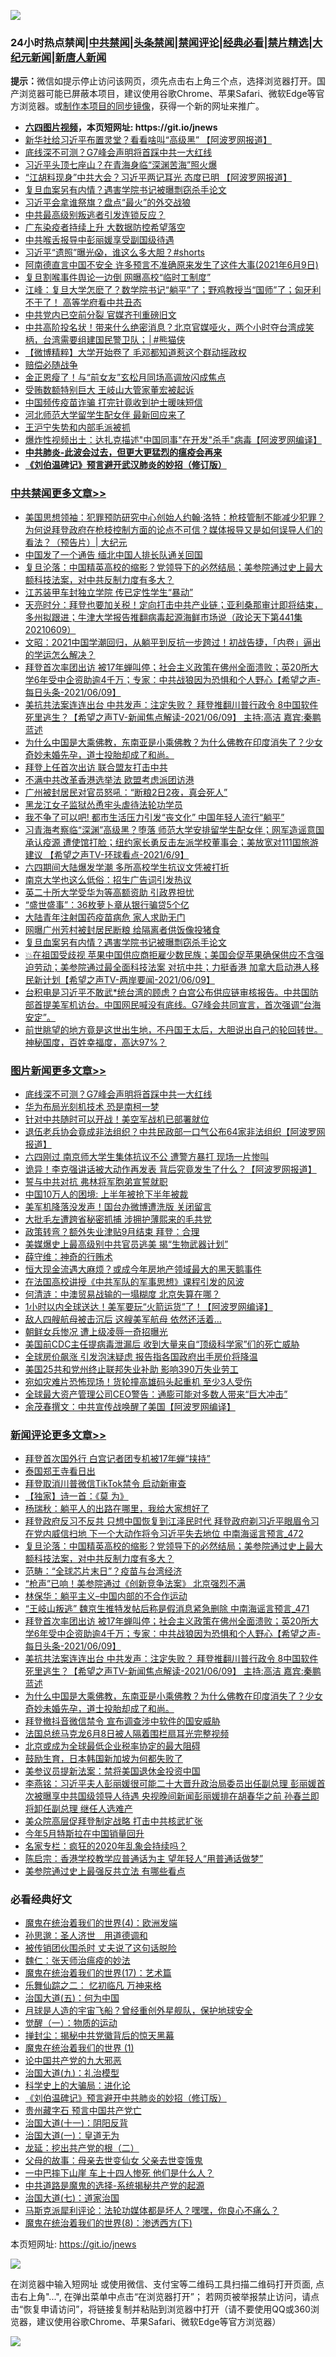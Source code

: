 ![](https://raw.githubusercontent.com/fqnews/bnews/master/64photo/fqnews-qr.jpg)

<div id="tt">
<h3>24小时热点禁闻|<a href="#%E4%B8%AD%E5%85%B1%E7%A6%81%E9%97%BB%E6%9B%B4%E5%A4%9A%E6%96%87%E7%AB%A0">中共禁闻</a>|<a href="#%E5%9B%BE%E7%89%87%E6%96%B0%E9%97%BB%E6%9B%B4%E5%A4%9A%E6%96%87%E7%AB%A0">头条禁闻</a>|<a href="#%E6%96%B0%E9%97%BB%E8%AF%84%E8%AE%BA%E6%9B%B4%E5%A4%9A%E6%96%87%E7%AB%A0">禁闻评论|<a href="#%E5%BF%85%E7%9C%8B%E7%BB%8F%E5%85%B8%E5%A5%BD%E6%96%87">经典必看|<a href="/video.md#%E7%A6%81%E7%89%87%E7%B2%BE%E9%80%89">禁片精选</a>|<a href="https://github.com/fqnews/djy/blob/master/gb/nf1351518.md#1">大纪元新闻</a>|<a href="https://github.com/fqnews/ntdtv/blob/master/gb/prog204.md#1">新唐人新闻</a></h3>
<div><b>提示：</b>微信如提示停止访问该网页，须先点击右上角三个点，选择浏览器打开。国产浏览器可能已屏蔽本项目，建议使用谷歌Chrome、苹果Safari、微软Edge等官方浏览器。或<a href="https://github.com/fqnews/bnews/blob/master/%E5%88%B6%E4%BD%9Cgit%E7%A6%81%E9%97%BB%E9%95%9C%E5%83%8F.md">制作本项目的同步镜像</a>，获得一个新的网址来推广。</div>
<ul>
<li><b><a href="http://d1.bdrive.tk/64.mp4" target="_blank">六四图片视频</a>，本页短网址: https://git.io/jnews</b></li>
<li><a href="/cnnews/20210609/1563261.md">新华社给习近平布置灵堂？看看啥叫“高级黑” 【阿波罗网报道】</a></li>
<li><a href="/topimagenews/20210609/1563248.md">底线深不可测？G7峰会声明将首踩中共一大红线</a></li>
<li><a href="/cbnews/20210609/1563173.md">习近平头顶七座山？在青海身临“深渊苦海”照火爆</a></li>
<li><a href="/cnnews/20210609/1563362.md">“江胡料现身”中共大会？习近平两记耳光 态度已明 【阿波罗网报道】</a></li>
<li><a href="/cbnews/20210609/1563469.md">复旦血案另有内情？遇害学院书记被曝剽窃杀手论文</a></li>
<li><a href="/cnnews/20210609/1563387.md">习近平会拿谁祭旗？盘点“最火”的外交战狼</a></li>
<li><a href="/ssgc/20210609/1563481.md">中共最高级别叛逃者引发连锁反应？</a></li>
<li><a href="/cbnews/20210609/1563367.md">广东染疫者持续上升 大数据防控希望落空</a></li>
<li><a href="/cbnews/20210609/1563368.md">中共喉舌报导中彭丽媛享受副国级待遇</a></li>
<li><a href="/bannedvideo/20210609/1563295.md">习近平“遗照”曝光😱，谁这么多大胆？#shorts</a></li>
<li><a href="/bannedvideo/20210609/1563400.md">阿南德直言中国不安全 许多预言不准确原来发生了这件大事(2021年6月9日)</a></li>
<li><a href="/cbnews/20210609/1563222.md">复旦割喉事件舆论一边倒 网曝高校“临时工制度”</a></li>
<li><a href="/cbnews/20210609/1563291.md">江峰：复旦大学怎麽了？数学院书记“躺平”了；野鸡教授当“国师”了；匈牙利不干了！ 高等学府看中共丑态</a></li>
<li><a href="/comments/20210609/1563582.md">中共党内已空前分裂 官媒齐刊重磅旧文</a></li>
<li><a href="/comments/20210610/1563607.md">中共高阶投名状！带来什么绝密消息？北京官媒哑火，两个小时夺台湾成笑柄，台湾需要组建国民警卫队；│#熊猫侠</a></li>
<li><a href="/comments/20210609/1563201.md">【微博精粹】大学开始卷了 毛邓都知道惹这个群动摇政权</a></li>
<li><a href="/ssgc/20210609/1563482.md">赔偿必随战争</a></li>
<li><a href="/comments/20210609/1563562.md">金正恩瘦了！与“前女友”玄松月同场高调放闪成焦点</a></li>
<li><a href="/cnnews/20210609/1563377.md">受贿数额特别巨大 王岐山大管家董宏被起诉</a></li>
<li><a href="/cbnews/20210609/1563223.md">中国频传疫苗诈骗 打完针竟收到护士暖味短信</a></li>
<li><a href="/cnnews/20210609/1563143.md">河北师范大学留学生配女伴 最新回应来了</a></li>
<li><a href="/ssgc/20210609/1563493.md">王沪宁失势和内部毛派被抓</a></li>
<li><a href="/cnnews/20210609/1563361.md">爆炸性视频出土：达扎克描述"中国同事"在开发"杀手"病毒【阿波罗网编译】</a></li>
<li><b><a href="/comments/20200211/1275071.md" target="_blank">中共肺炎-此波会过去，但更大更猛烈的瘟疫会再来</a></b></li>
<li><b><a href="/comments/20200207/1272816.md" target="_blank">《刘伯温碑记》预言避开武汉肺炎的妙招（修订版）</a></b></li>
</ul>
</div>

<div class="catlist">
<h3><a href="/cbnews/" target="_blank">中共禁闻</a><span><a href="/cbnews/" target="_blank" rel="nofollow">更多文章>></a></span></h3>
<ul>
<li><a href="/cbnews/20210610/1563858.md" target="_blank">美国思想领袖：犯罪预防研究中心创始人约翰‧洛特：枪枝管制不能减少犯罪？为何说拜登政府在枪枝控制方面的论点不可信？媒体报导又是如何误导人们的看法？（预告片）| 大纪元</a></li>
<li><a href="/cbnews/20210610/1563831.md" target="_blank">中国发了一个通告 缅北中国人排长队通关回国</a></li>
<li><a href="/comments/20210610/1563820.md" target="_blank">复旦沦落：中国精英高校的缩影？党领导下的必然结局；美参院通过史上最大额科技法案，对中共反制力度有多大？</a></li>
<li><a href="/cbnews/20210610/1563815.md" target="_blank">江苏装甲车封独立学院 传已定性学生“暴动”</a></li>
<li><a href="/cbnews/20210610/1563811.md" target="_blank">天亮时分：拜登也要加关税！定向打击中共产业链；亚利桑那审计即将结束，多州拟跟进；牛津大学报告推翻病毒起源海鲜市场说（政论天下第441集 20210609）</a></li>
<li><a href="/cbnews/20210610/1563793.md" target="_blank">文昭：2021中国学潮回归，从躺平到反抗一步跨过！初战告捷，「内卷」逼出的学运怎么解决？</a></li>
<li><a href="/comments/20210610/1563787.md" target="_blank">拜登首次率团出访 被17年蝉叫停；社会主义政策在佛州全面溃败；英20所大学6年受中企资助逾4千万；专家：中共战狼因为恐惧和个人野心【希望之声-每日头条-2021/06/09】</a></li>
<li><a href="/comments/20210610/1563786.md" target="_blank">美抗共法案连连出台  中共发声：注定失败？ 拜登推翻川普行政令  8中国软件死里逃生？【希望之声TV-新闻焦点解读-2021/06/09】 主持:高洁  嘉宾:秦鹏 蓝述</a></li>
<li><a href="/comments/20210610/1563777.md" target="_blank">为什么中国是大乘佛教，东南亚是小乘佛教？为什么佛教在印度消失了？少女奇妙未婚先孕，道士投胎却成了和尚。</a></li>
<li><a href="/cbnews/20210610/1563731.md" target="_blank">拜登上任首次出访 联合盟友打击中共</a></li>
<li><a href="/cbnews/20210610/1563712.md" target="_blank">不满中共改革香港选举法 欧盟考虑派团访港</a></li>
<li><a href="/cbnews/20210610/1563704.md" target="_blank">广州被封居民对官员怒吼：“断粮2日2夜，真会死人”</a></li>
<li><a href="/cbnews/20210610/1563685.md" target="_blank">黑龙江女子监狱怂恿牢头虐待法轮功学员</a></li>
<li><a href="/cbnews/20210610/1563651.md" target="_blank">我不争了可以吧! 都市生活压力引发“丧文化” 中国年轻人流行“躺平”</a></li>
<li><a href="/comments/20210610/1563648.md" target="_blank">习青海考察临“深渊”高级黑？堕落 师范大学安排留学生配女伴；网军造谣意国承认疫源 遭使馆打脸；纽约家长勇反击左派学校董事会；美放宽对111国旅游建议 【希望之声TV-环球看点-2021/6/9】</a></li>
<li><a href="/cbnews/20210609/1563589.md" target="_blank">六四期间大陆爆发学潮 多所高校学生抗议文凭被打折</a></li>
<li><a href="/cbnews/20210609/1563580.md" target="_blank">南京大学也这么低俗：招生广告词引发热议</a></li>
<li><a href="/cbnews/20210609/1563556.md" target="_blank">英二十所大学受华为等高额资助 引政界担忧</a></li>
<li><a href="/cbnews/20210609/1563496.md" target="_blank">“盛世盛事”：36枚萝卜章从银行骗贷5个亿</a></li>
<li><a href="/cbnews/20210609/1563491.md" target="_blank">大陆青年注射国药疫苗病危 家人求助无门</a></li>
<li><a href="/cbnews/20210609/1563483.md" target="_blank">网曝广州芳村被封居民断粮 给隔离者供饭像投猪食</a></li>
<li><a href="/cbnews/20210609/1563469.md" target="_blank">复旦血案另有内情？遇害学院书记被曝剽窃杀手论文</a></li>
<li><a href="/comments/20210609/1563466.md" target="_blank">💥在祖国受歧视 苹果中国供应商拒雇少数民族；美国会促苹果确保供应不含强迫劳动；美参院通过最全面科技法案 对抗中共；力挺香港 加拿大启动港人移民新计划【希望之声TV-两岸要闻-2021/06/09】</a></li>
<li><a href="/comments/20210609/1563438.md" target="_blank">台积电是习近平不敢武*统台湾的顾虑？白宫公布供应链审核报告。中共国防部首提美军机访台。中国网民喊没有底线。G7峰会共同宣言，首次强调“台海安定”。</a></li>
<li><a href="/comments/20210609/1563403.md" target="_blank">前世眺望的地方竟是这世出生地，不丹国王太后，大胆说出自己的轮回转世。神秘国度，百姓幸福度，高达97%？</a></li>

</ul>
</div>
<div class="catlist">
<h3><a href="/topimagenews/" target="_blank">图片新闻</a><span><a href="/topimagenews/" target="_blank" rel="nofollow">更多文章>></a></span></h3>
<ul>
<li><a href="/topimagenews/20210609/1563248.md" target="_blank">底线深不可测？G7峰会声明将首踩中共一大红线</a></li>
<li><a href="/topimagenews/20210609/1563122.md" target="_blank">华为布局光刻机技术 恐是南柯一梦</a></li>
<li><a href="/topimagenews/20210608/1562813.md" target="_blank">针对中共随时可以开战！美空军战机已部署就位</a></li>
<li><a href="/topimagenews/20210608/1562650.md" target="_blank">退伍老兵协会竟成非法组织？中共民政部一口气公布64家非法组织【阿波罗网报道】</a></li>
<li><a href="/topimagenews/20210608/1562320.md" target="_blank">六四刚过 南京师大学生集体抗议不公 遭警方暴打 现场一片惨叫</a></li>
<li><a href="/topimagenews/20210608/1562319.md" target="_blank">诡异！李克强讲话被大动作再发表 背后究竟发生了什么？【阿波罗网报道】</a></li>
<li><a href="/topimagenews/20210608/1562318.md" target="_blank">誓与中共对抗 弗林将军胞弟宣誓就职</a></li>
<li><a href="/topimagenews/20210608/1562317.md" target="_blank">中国10万人的困境: 上半年被抢下半年被裁</a></li>
<li><a href="/topimagenews/20210608/1562316.md" target="_blank">美军机降落没发声！国台办微博遭洗版 关闭留言</a></li>
<li><a href="/topimagenews/20210608/1562315.md" target="_blank">大批毛左遭跨省秘密抓捕 涉拥护薄熙来的毛共党</a></li>
<li><a href="/topimagenews/20210608/1562314.md" target="_blank">政策转弯？额外失业津贴9月结束 拜登：合理</a></li>
<li><a href="/topimagenews/20210607/1561590.md" target="_blank">美媒爆史上最高级别中共官员逃美 揭“生物武器计划”</a></li>
<li><a href="/topimagenews/20210606/1561402.md" target="_blank">薛守维：神奇的行贿术</a></li>
<li><a href="/topimagenews/20210606/1561365.md" target="_blank">恒大现金流遇大麻烦？或成今年房地产领域最大的黑天鹅事件</a></li>
<li><a href="/comments/20210606/1561346.md" target="_blank">在法国高校讲授《中共军队的军事思想》课程引发的风波</a></li>
<li><a href="/topimagenews/20210606/1561115.md" target="_blank">何清涟：中澳贸易战输的一塌糊度 北京失算在哪？</a></li>
<li><a href="/topimagenews/20210605/1560838.md" target="_blank">1小时以内全球送达！美军要玩“火箭运货”了！【阿波罗网编译】</a></li>
<li><a href="/topimagenews/20210605/1560764.md" target="_blank">敌人四艘航母被击沉后 这艘美军航母 依然还活着&#8230;</a></li>
<li><a href="/topimagenews/20210605/1560763.md" target="_blank">朝鲜女兵惨况 遭上级凌辱一奇招曝光</a></li>
<li><a href="/topimagenews/20210604/1560399.md" target="_blank">美国前CDC主任提病毒泄漏后 收到大量来自“顶级科学家”们的死亡威胁</a></li>
<li><a href="/topimagenews/20210604/1559716.md" target="_blank">全球房价飙涨 引发泡沫疑虑 报告指各国政府出手房价将降温</a></li>
<li><a href="/topimagenews/20210604/1559658.md" target="_blank">美国25共和党州终止联邦失业补助 影响390万失业劳工</a></li>
<li><a href="/topimagenews/20210604/1559625.md" target="_blank">宛如灾难片恐怖现场！货轮撞高雄码头起重机 至少3人受伤</a></li>
<li><a href="/topimagenews/20210604/1559624.md" target="_blank">全球最大资产管理公司CEO警告：通膨可能对多数人带来“巨大冲击”</a></li>
<li><a href="/topimagenews/20210603/1559198.md" target="_blank">余茂春撰文：中共宣传战唤醒了美国【阿波罗网编译】</a></li>

</ul>
</div>
<div class="catlist">
<h3><a href="/comments/" target="_blank">新闻评论</a><span><a href="/comments/" target="_blank" rel="nofollow">更多文章>></a></span></h3>
<ul>
<li><a href="/comments/20210610/1563839.md" target="_blank">拜登首次国外行 白宫记者团专机被17年蝉“挟持”</a></li>
<li><a href="/comments/20210610/1563838.md" target="_blank">泰国郑王寺看日出</a></li>
<li><a href="/comments/20210610/1563836.md" target="_blank">拜登取消川普微信TikTok禁令 启动新审查</a></li>
<li><a href="/comments/20210610/1563835.md" target="_blank">【独家】诗一首：《莫 为》</a></li>
<li><a href="/comments/20210610/1563834.md" target="_blank">杨瑞秋：躺平人的出路在哪里，我给大家想好了</a></li>
<li><a href="/comments/20210610/1563829.md" target="_blank">拜登政府反习不反共 只想中国恢复到江泽民时代 拜登政府剃习近平眼眉令习在党内威信扫地 下一个大动作将令习近平失去地位 中南海谣言预言_472</a></li>
<li><a href="/comments/20210610/1563820.md" target="_blank">复旦沦落：中国精英高校的缩影？党领导下的必然结局；美参院通过史上最大额科技法案，对中共反制力度有多大？</a></li>
<li><a href="/comments/20210610/1563819.md" target="_blank">范畴：“全球芯片末日”？疫苗与台湾经济</a></li>
<li><a href="/comments/20210610/1563800.md" target="_blank">“枪声”已响！美参院通过《创新竞争法案》 北京强烈不满</a></li>
<li><a href="/comments/20210610/1563799.md" target="_blank">林保华：躺平主义&#8211;中国内部的不合作运动</a></li>
<li><a href="/comments/20210610/1563791.md" target="_blank">“王岐山叛逃” 魏京生推特发帖后称是假消息紧急删除 中南海谣言预言_471</a></li>
<li><a href="/comments/20210610/1563787.md" target="_blank">拜登首次率团出访 被17年蝉叫停；社会主义政策在佛州全面溃败；英20所大学6年受中企资助逾4千万；专家：中共战狼因为恐惧和个人野心【希望之声-每日头条-2021/06/09】</a></li>
<li><a href="/comments/20210610/1563786.md" target="_blank">美抗共法案连连出台  中共发声：注定失败？ 拜登推翻川普行政令  8中国软件死里逃生？【希望之声TV-新闻焦点解读-2021/06/09】 主持:高洁  嘉宾:秦鹏 蓝述</a></li>
<li><a href="/comments/20210610/1563777.md" target="_blank">为什么中国是大乘佛教，东南亚是小乘佛教？为什么佛教在印度消失了？少女奇妙未婚先孕，道士投胎却成了和尚。</a></li>
<li><a href="/comments/20210610/1563773.md" target="_blank">拜登撤抖音微信禁令 宣布调查涉中软件的国安威胁</a></li>
<li><a href="/comments/20210610/1563759.md" target="_blank">法国总统马克龙6月8日被人隔着围栏扇耳光完整视频</a></li>
<li><a href="/comments/20210610/1563728.md" target="_blank">北京或成为全球最低企业税率协定的最大阻碍</a></li>
<li><a href="/comments/20210610/1563717.md" target="_blank">鼓励生育，日本韩国新加坡为何都失败了</a></li>
<li><a href="/comments/20210610/1563711.md" target="_blank">美参议员提新法案：禁将美国退休金投资中国</a></li>
<li><a href="/comments/20210610/1563701.md" target="_blank">李燕铭：习近平夫人彭丽媛很可能二十大晋升政治局委员出任副总理 彭丽媛首次被曝享中共国级领导人待遇 央视晚间新闻彭丽媛排在胡春华之前 孙春兰即将卸任副总理 继任人选难产</a></li>
<li><a href="/comments/20210610/1563699.md" target="_blank">美众院高层促拜登制定战略 打击中共核武扩张</a></li>
<li><a href="/comments/20210610/1563698.md" target="_blank">今年5月特斯拉在中国销量回升</a></li>
<li><a href="/comments/20210610/1563689.md" target="_blank">名家专栏：疯狂的2020年乱象会持续吗？</a></li>
<li><a href="/comments/20210610/1563680.md" target="_blank">陈启宗：香港学校教学应普通话为主 望年轻人“用普通话做梦”</a></li>
<li><a href="/comments/20210610/1563675.md" target="_blank">美参院通过史上最强反共立法 有哪些看点</a></li>

</ul>
</div>

<div class="catlist">
<h3>必看经典好文</h3>
<ul>
<li><a href="/topimagenews/20180522/946266.md" target="_blank">魔鬼在统治着我们的世界(4)：欧洲发端</a></li>
<li><a href="/comments/20210216/1488350.md" target="_blank">孙思邈：圣人济世　用道德调和</a></li>
<li><a href="/cbnews/20210331/1516754.md" target="_blank">被传销团伙围杀时 丈夫说了这句话脱险</a></li>
<li><a href="/comments/20200224/1282494.md" target="_blank">魏仁：张天师治瘟疫的妙法</a></li>
<li><a href="/topimagenews/20180620/960677.md" target="_blank">魔鬼在统治着我们的世界(17)：艺术篇</a></li>
<li><a href="/tculture/20170711/790081.md" target="_blank">乐舞仙踪之二： 忆初临凡 万神来格</a></li>
<li><a href="/cbnews/20180311/913065.md" target="_blank">治国大道(五)：何为中国</a></li>
<li><a href="/comments/20200712/1359456.md" target="_blank">月球是人造的宇宙飞船？曾经重创外星舰队，保护地球安全</a></li>
<li><a href="/comments/20200810/1377609.md" target="_blank">觉醒（一）：物质的运动</a></li>
<li><a href="/topimagenews/20170218/694213.md" target="_blank">掸封尘：揭秘中共党徽背后的惊天黑幕</a></li>
<li><a href="/topimagenews/20180519/944624.md" target="_blank">魔鬼在统治着我们的世界 (1)</a></li>
<li><a href="/comments/20200717/1361899.md" target="_blank">论中国共产党的九大邪恶</a></li>
<li><a href="/cbnews/20180315/914943.md" target="_blank">治国大道(九)：礼治模型</a></li>
<li><a href="/comments/20200605/783246.md" target="_blank">科学史上的大骗局：进化论</a></li>
<li><a href="/comments/20200207/1272816.md" target="_blank">《刘伯温碑记》预言避开中共肺炎的妙招（修订版）</a></li>
<li><a href="/comments/20210226/1494382.md" target="_blank">贵州藏字石 预言中国共产党亡</a></li>
<li><a href="/cbnews/20180317/915893.md" target="_blank">治国大道(十一)：阴阳反背</a></li>
<li><a href="/cbnews/20180307/911097.md" target="_blank">治国大道(一)：皇道无为</a></li>
<li><a href="/comments/20200928/1404653.md" target="_blank">龙延：挖出共产党的根（二）</a></li>
<li><a href="/cbnews/20210507/1541162.md" target="_blank">父母的故事：母亲去世变仙女 父亲去世变饿鬼</a></li>
<li><a href="/cbnews/20200611/1343057.md" target="_blank">一中巴摔下山崖 车上十四人惨死 他们是什么人？</a></li>
<li><a href="/comments/20181209/1044543.md" target="_blank">中共道路是魔鬼的选择-系统揭秘共产党的起源</a></li>
<li><a href="/cbnews/20190424/913985.md" target="_blank">治国大道(七)：道家治国</a></li>
<li><a href="/comments/20210207/1482940.md" target="_blank">马斯克派犀利评论：法轮功媒体都是坏人？嘿嘿，你良心不痛么？</a></li>
<li><a href="/topimagenews/20180527/948714.md" target="_blank">魔鬼在统治着我们的世界(8)：渗透西方(下)</a></li>

</ul>
</div>

本页短网址: https://git.io/jnews

![](https://raw.githubusercontent.com/fqnews/bnews/master/64photo/fqnews-qr.jpg)

在浏览器中输入短网址 或使用微信、支付宝等二维码工具扫描二维码打开页面, 点击右上角"...", 在弹出菜单中点击“在浏览器打开”； 若网页被举报禁止访问，请点击“恢复申请访问”，将链接复制并粘贴到浏览器中打开（请不要使用QQ或360浏览器，建议使用谷歌Chrome、苹果Safari、微软Edge等官方浏览器）

![](https://raw.githubusercontent.com/fqnews/bnews/master/64photo/wx.jpg)